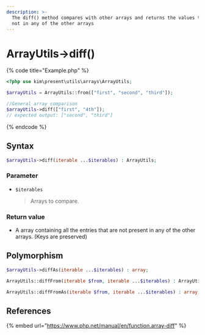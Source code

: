 ```yaml
---
description: >-
  The diff() method compares with other arrays and returns the values that are
  not in any of the other arrays
---
```


# ArrayUtils-&gt;diff\(\)



{% code title="Example.php" %}
```php
<?php use kim\present\utils\arrays\ArrayUtils;

$arrayUtils = ArrayUtils::from(["first", "second", "third"]);

//General array comparison
$arrayUtils->diff(["first", "4th"]);
// expected output: ["second", "third"]
```
{% endcode %}

## Syntax

```php
$arrayUtils->diff(iterable ...$iterables) : ArrayUtils;
```

### Parameter

* `$iterables`

  > Arrays to compare.

### Return value

* A array containing all the entries that are not present in any of the other arrays. \(Keys are preserved\)

## Polymorphism

```php
$arrayUtils->diffAs(iterable ...$iterables) : array;
```

```php
ArrayUtils::diffFrom(iterable $from, iterable ...$iterables) : ArrayUtils;
```

```php
ArrayUtils::diffFromAs(iterable $from, iterable ...$iterables) : array;
```

## References

{% embed url="https://www.php.net/manual/en/function.array-diff" %}



